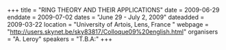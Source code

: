 +++
title = "RING THEORY AND THEIR APPLICATIONS"
date = 2009-06-29
enddate = 2009-07-02
dates = "June 29 - July 2, 2009"
dateadded = 2009-03-22
location = "University of Artois, Lens, France "
webpage = "http://users.skynet.be/sky83817/Colloque09%20english.html"
organisers = "A. Leroy"
speakers = "T.B.A:"
+++
